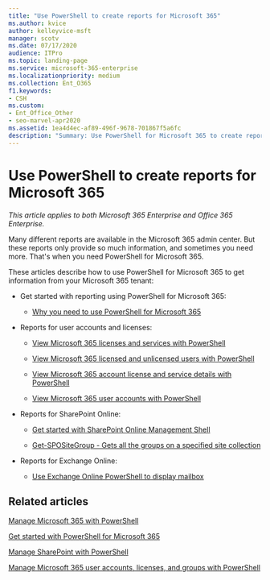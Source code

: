 ```yaml
---
title: "Use PowerShell to create reports for Microsoft 365"
ms.author: kvice
author: kelleyvice-msft
manager: scotv
ms.date: 07/17/2020
audience: ITPro
ms.topic: landing-page
ms.service: microsoft-365-enterprise
ms.localizationpriority: medium
ms.collection: Ent_O365
f1.keywords:
- CSH
ms.custom: 
- Ent_Office_Other
- seo-marvel-apr2020
ms.assetid: 1ea4d4ec-af89-496f-9678-701867f5a6fc
description: "Summary: Use PowerShell for Microsoft 365 to create reports that you can't produce in the Microsoft 365 admin center."
---
```


# Use PowerShell to create reports for Microsoft 365

*This article applies to both Microsoft 365 Enterprise and Office 365 Enterprise.*

Many different reports are available in the Microsoft 365 admin center. But these reports only provide so much information, and sometimes you need more. That's when you need PowerShell for Microsoft 365.
  
These articles describe how to use PowerShell for Microsoft 365 to get information from your Microsoft 365 tenant:
  
- Get started with reporting using PowerShell for Microsoft 365:
    
  - [Why you need to use PowerShell for Microsoft 365](./why-you-need-to-use-microsoft-365-powershell.md)
    
    
- Reports for user accounts and licenses:
    
  - [View Microsoft 365 licenses and services with PowerShell](view-licenses-and-services-with-microsoft-365-powershell.md)
    
  - [View Microsoft 365 licensed and unlicensed users with PowerShell](view-licensed-and-unlicensed-users-with-microsoft-365-powershell.md)
    
  - [View Microsoft 365 account license and service details with PowerShell](view-account-license-and-service-details-with-microsoft-365-powershell.md)
    
  - [View Microsoft 365 user accounts with PowerShell](view-user-accounts-with-microsoft-365-powershell.md)
    
- Reports for SharePoint Online:
    
  - [Get started with SharePoint Online Management Shell](/powershell/sharepoint/sharepoint-online/connect-sharepoint-online)
    
  - [Get-SPOSiteGroup - Gets all the groups on a specified site collection](/powershell/module/sharepoint-online/get-spositegroup)
    
- Reports for Exchange Online:
    
  - [Use Exchange Online PowerShell to display mailbox](/exchange/recipients-in-exchange-online/manage-user-mailboxes/use-powershell-to-display-mailbox-information)
    
    
## Related articles

[Manage Microsoft 365 with PowerShell](manage-microsoft-365-with-microsoft-365-powershell.md)
  
[Get started with PowerShell for Microsoft 365](getting-started-with-microsoft-365-powershell.md)
  
[Manage SharePoint with PowerShell](manage-sharepoint-online-with-microsoft-365-powershell.md)
  
[Manage Microsoft 365 user accounts, licenses, and groups with PowerShell](manage-user-accounts-and-licenses-with-microsoft-365-powershell.md)
